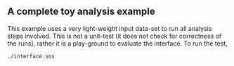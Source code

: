 ## A complete toy analysis example

This example uses a very light-weight input data-set to run all analysis steps involved. This is not a unit-test (it does not check for correctness of the runs), rather it is a play-ground to evaluate the interface. To run the test,
```
./interface.sos
```
